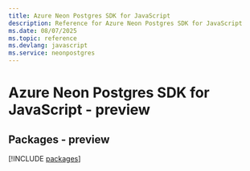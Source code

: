 ```yaml
---
title: Azure Neon Postgres SDK for JavaScript
description: Reference for Azure Neon Postgres SDK for JavaScript
ms.date: 08/07/2025
ms.topic: reference
ms.devlang: javascript
ms.service: neonpostgres
---
```

# Azure Neon Postgres SDK for JavaScript - preview
## Packages - preview
[!INCLUDE [packages](neon-postgres-index.md)]